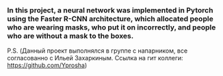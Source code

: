 ### In this project, a neural network was implemented in Pytorch using the Faster R-CNN architecture, which allocated people who are wearing masks, who put it on incorrectly, and people who are without a mask to the boxes.
P.S. (Данный проект выполнялся в группе с напарником, все согласованно с Ильей Захаркиным. Ссылка на гит коллеги: https://github.com/Yprosha)
